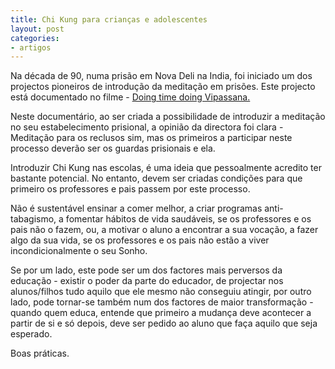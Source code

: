 ```yaml
---
title: Chi Kung para crianças e adolescentes
layout: post
categories:
- artigos
---
```

Na década de 90, numa prisão em Nova Deli na India, foi iniciado um dos projectos pioneiros de introdução da meditação em prisões. Este projecto está documentado no filme - [Doing time doing Vipassana.](https://www.youtube.com/watch?v=WkxSyv5R1sg)

Neste documentário, ao ser criada a possibilidade de introduzir a meditação no seu estabelecimento prisional, a opinião da directora foi clara - Meditação para os reclusos sim, mas os primeiros a participar neste processo deverão ser os guardas prisionais e ela. 

Introduzir Chi Kung nas escolas, é uma ideia que pessoalmente acredito ter bastante potencial. No entanto, devem ser criadas condições para que primeiro os professores e pais passem por este processo. 

Não é sustentável ensinar a comer melhor, a criar programas anti-tabagismo, a fomentar hábitos de vida saudáveis, se os professores e os pais não o fazem, ou, a motivar o aluno a encontrar a sua vocação, a fazer algo da sua vida, se os professores e os pais não estão a viver incondicionalmente o seu Sonho.

Se por um lado, este pode ser um dos factores mais perversos da educação - existir o poder da parte do educador, de projectar nos alunos/filhos tudo aquilo que ele mesmo não conseguiu atingir, por outro lado, pode tornar-se também num dos factores de maior transformação - quando quem educa, entende que primeiro a mudança deve acontecer a partir de si e só depois, deve ser pedido ao aluno que faça aquilo que seja esperado.    

Boas práticas.  
